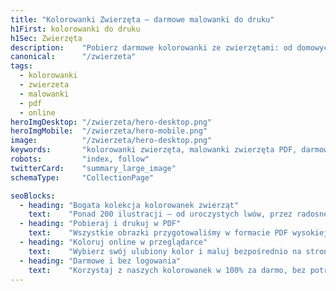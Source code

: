```yaml
---
title: "Kolorowanki Zwierzęta – darmowe malowanki do druku"
h1First: kolorowanki do druku
h1Sec: Zwierzęta
description:    "Pobierz darmowe kolorowanki ze zwierzętami: od domowych pupili po dzikie bestie. Wysokiej jakości PDF gotowy do druku i interaktywne kolorowanie online."
canonical:      "/zwierzeta"
tags:
  - kolorowanki
  - zwierzeta
  - malowanki
  - pdf
  - online
heroImgDesktop: "/zwierzeta/hero-desktop.png"
heroImgMobile:  "/zwierzeta/hero-mobile.png"
image:          "/zwierzeta/hero-desktop.png"
keywords:       "kolorowanki zwierzęta, malowanki zwierzęta PDF, darmowe kolorowanki online"
robots:         "index, follow"
twitterCard:    "summary_large_image"
schemaType:     "CollectionPage"

seoBlocks:
  - heading: "Bogata kolekcja kolorowanek zwierząt"
    text:    "Ponad 200 ilustracji – od uroczystych lwów, przez radosne kocięta, aż po egzotyczne papugi. Każda kolorowanka to osobna przygoda"
  - heading: "Pobieraj i drukuj w PDF"
    text:    "Wszystkie obrazki przygotowaliśmy w formacie PDF wysokiej rozdzielczości, gotowym do natychmiastowego druku na Twojej domowej drukarce."
  - heading: "Koloruj online w przeglądarce"
    text:    "Wybierz swój ulubiony kolor i maluj bezpośrednio na stronie – intuicyjny tryb online sprawi, że zabawa będzie czystą przyjemnością."
  - heading: "Darmowe i bez logowania"
    text:    "Korzystaj z naszych kolorowanek w 100% za darmo, bez potrzeby zakładania konta czy podawania danych osobowych."
---
```

